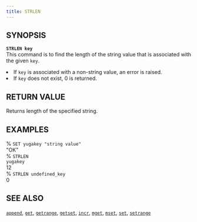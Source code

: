 ```yaml
---
title: STRLEN
---
```


## SYNOPSIS
<code><b>STRLEN key</b></code><br>
This command is to find the length of the string value that is associated with the given <code>key</code>.
<li> If <code>key</code> is associated with a non-string value, an error is raised.</li>
<li> If <code>key</code> does not exist, 0 is returned.</li>

## RETURN VALUE
Returns length of the specified string.

## EXAMPLES
% <code>SET yugakey "string value"</code><br>
"OK"<br>
% <code>STRLEN yugakey</code><br>
12<br>
% <code>STRLEN undefined_key</code><br>
0<br>

## SEE ALSO
[`append`](/yql/redis/append/), [`get`](/yql/redis/get/), [`getrange`](/yql/redis/getrange/), [`getset`](/yql/redis/getset/), [`incr`](/yql/redis/incr/), [`mget`](/yql/redis/mget/), [`mset`](/yql/redis/mset/), [`set`](/yql/redis/set/), [`setrange`](/yql/redis/setrange/)
